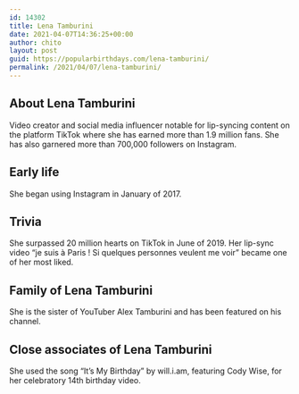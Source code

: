 ```yaml
---
id: 14302
title: Lena Tamburini
date: 2021-04-07T14:36:25+00:00
author: chito
layout: post
guid: https://popularbirthdays.com/lena-tamburini/
permalink: /2021/04/07/lena-tamburini/
---
```

<!--Content-->


          
          
## About Lena Tamburini



  Video creator and social media influencer notable for lip-syncing content on the platform TikTok where she has earned more than 1.9 million fans. She has also garnered more than 700,000 followers on Instagram.

                
                
## Early life



  She began using Instagram in January of 2017.

                
                
## Trivia



  She surpassed 20 million hearts on TikTok in June of 2019. Her lip-sync video &#8220;je suis à Paris ! Si quelques personnes veulent me voir&#8221; became one of her most liked.

                
                
## Family of Lena Tamburini



  She is the sister of YouTuber Alex Tamburini and has been featured on his channel.

                
                
## Close associates of Lena Tamburini



  She used the song &#8220;It&#8217;s My Birthday&#8221; by will.i.am, featuring Cody Wise, for her celebratory 14th birthday video.

          
          